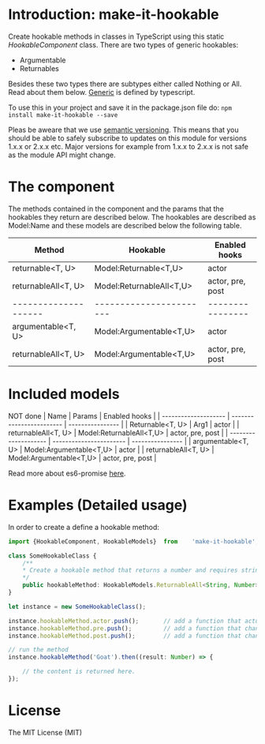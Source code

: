 # Introduction: make-it-hookable
Create hookable methods in classes in TypeScript using this static _HookableComponent_ class.
There are two types of generic hookables:
* Argumentable
* Returnables

Besides these two types there are subtypes either called Nothing or All. Read about them below. [Generic](https://www.typescriptlang.org/docs/handbook/generics.html) is defined by typescript.

To use this in your project and save it in the package.json file do:
`npm install make-it-hookable --save`

Pleas be aweare that we use [semantic versioning](http://semver.org). This means that you should be able to safely subscribe to updates on this module for versions 1.x.x or 2.x.x etc. Major versions for example from 1.x.x to 2.x.x is not safe as the module API might change.

# The component
The methods contained in the component and the params that the hookables they return are described below. The hookables are described as Model:Name and these models are described below the following table.

| Method               | Hookable                 | Enabled hooks    |
| -------------------- | ------------------------ | ---------------- |
| returnable<T, U>     | Model:Returnable<T,U>    | actor            |
| returnableAll<T, U>  | Model:ReturnableAll<T,U> | actor, pre, post |
| -------------------- | -----------------------  | ---------------- |
| argumentable<T, U>   | Model:Argumentable<T,U>  | actor            |
| returnableAll<T, U>  | Model:Argumentable<T,U>  | actor, pre, post |

# Included models
NOT done
| Name                 | Params                 | Enabled hooks    |
| -------------------- | ------------------------ | ---------------- |
| Returnable<T, U>     | Arg1<T>    | actor            |
| returnableAll<T, U>  | Model:ReturnableAll<T,U> | actor, pre, post |
| -------------------- | -----------------------  | ---------------- |
| argumentable<T, U>   | Model:Argumentable<T,U>  | actor            |
| returnableAll<T, U>  | Model:Argumentable<T,U>  | actor, pre, post |

Read more about es6-promise [here](https://github.com/stefanpenner/es6-promise).

# Examples (Detailed usage)
In order to create a define a hookable method:

```typescript
import {HookableComponent, HookableModels}  from    'make-it-hookable';

class SomeHookableClass {
    /**
    * Create a hookable method that returns a number and requires string as input param
    */
    public hookableMethod: HookableModels.ReturnableAll<String, Number> = HookableComponent.returnableAll();
}

let instance = new SomeHookableClass();

instance.hookableMethod.actor.push();       // add a function that actually carry out the true functionality of the hookable method
instance.hookableMethod.pre.push();         // add a function that change the input params to the actor
instance.hookableMethod.post.push();        // add a function that change the output from the actors

// run the method
instance.hookableMethod('Goat').then((result: Number) => {

    // the content is returned here.
});

```

# License
The MIT License (MIT)

